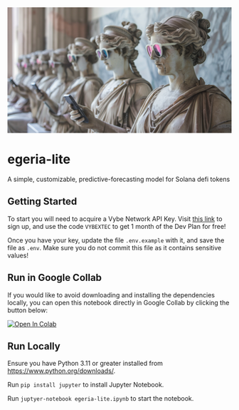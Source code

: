 <img src='./docs/egeria-lite.png' />

# egeria-lite
A simple, customizable, predictive-forecasting model for Solana defi tokens

## Getting Started
To start you will need to acquire a Vybe Network API Key.
Visit [this link](https://alpha.vybenetwork.com/api-plans) to sign up, and use the code `VYBEXTEC` to get 1 month of the Dev Plan for free!

Once you have your key, update the file `.env.example` with it, and save the file as `.env`. 
Make sure you do not commit this file as it contains sensitive values!

## Run in Google Collab
If you would like to avoid downloading and installing the dependencies locally, you can open this notebook directly in Google Collab by clicking the button below:

<a target="_blank" href="https://colab.research.google.com/github/trustless-engineering/egeria-lite/blob/main/egeria-lite.ipynb">
  <img src="https://colab.research.google.com/assets/colab-badge.svg" alt="Open In Colab"/>
</a>

## Run Locally

Ensure you have Python 3.11 or greater installed from https://www.python.org/downloads/.

Run `pip install jupyter` to install Jupyter Notebook.

Run `juptyer-notebook egeria-lite.ipynb` to start the notebook.